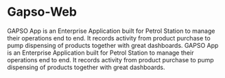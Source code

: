 # Gapso-Web
GAPSO App is an Enterprise Application built for Petrol Station to manage their operations end to end. It records activity from product purchase to pump dispensing of products together with great dashboards. 
GAPSO App is an Enterprise Application built for Petrol Station to manage their operations end to end. It records activity from product purchase to pump dispensing of products together with great dashboards. 

